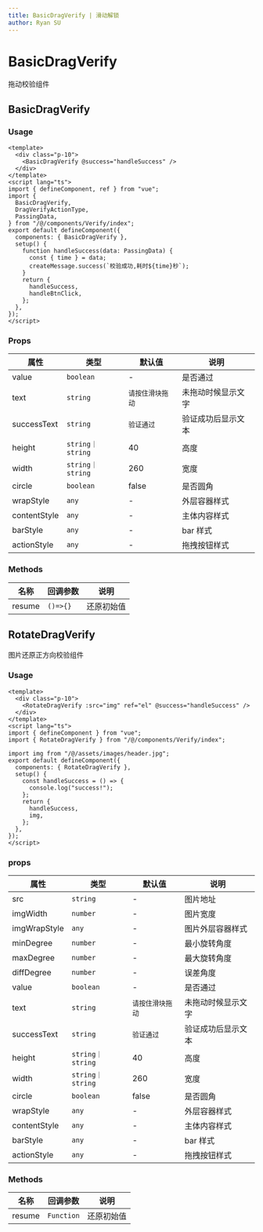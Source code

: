 ```yaml
---
title: BasicDragVerify | 滑动解锁
author: Ryan SU
---
```


# BasicDragVerify

拖动校验组件

## BasicDragVerify

### Usage

```vue
<template>
  <div class="p-10">
    <BasicDragVerify @success="handleSuccess" />
  </div>
</template>
<script lang="ts">
import { defineComponent, ref } from "vue";
import {
  BasicDragVerify,
  DragVerifyActionType,
  PassingData,
} from "/@/components/Verify/index";
export default defineComponent({
  components: { BasicDragVerify },
  setup() {
    function handleSuccess(data: PassingData) {
      const { time } = data;
      createMessage.success(`校验成功,耗时${time}秒`);
    }
    return {
      handleSuccess,
      handleBtnClick,
    };
  },
});
</script>
```

### Props

| 属性         | 类型             | 默认值           | 说明               |
| ------------ | ---------------- | ---------------- | ------------------ |
| value        | `boolean`        | -                | 是否通过           |
| text         | `string`         | `请按住滑块拖动` | 未拖动时候显示文字 |
| successText  | `string`         | `验证通过`       | 验证成功后显示文本 |
| height       | `string｜string` | 40               | 高度               |
| width        | `string｜string` | 260              | 宽度               |
| circle       | `boolean`        | false            | 是否圆角           |
| wrapStyle    | `any`            | -                | 外层容器样式       |
| contentStyle | `any`            | -                | 主体内容样式       |
| barStyle     | `any`            | -                | bar 样式           |
| actionStyle  | `any`            | -                | 拖拽按钮样式       |

### Methods

| 名称   | 回调参数 | 说明       |
| ------ | -------- | ---------- |
| resume | `()=>{}` | 还原初始值 |

## RotateDragVerify

图片还原正方向校验组件

### Usage

```vue
<template>
  <div class="p-10">
    <RotateDragVerify :src="img" ref="el" @success="handleSuccess" />
  </div>
</template>
<script lang="ts">
import { defineComponent } from "vue";
import { RotateDragVerify } from "/@/components/Verify/index";

import img from "/@/assets/images/header.jpg";
export default defineComponent({
  components: { RotateDragVerify },
  setup() {
    const handleSuccess = () => {
      console.log("success!");
    };
    return {
      handleSuccess,
      img,
    };
  },
});
</script>
```

### props

| 属性         | 类型             | 默认值           | 说明               |
| ------------ | ---------------- | ---------------- | ------------------ |
| src          | `string`         | -                | 图片地址           |
| imgWidth     | `number`         | -                | 图片宽度           |
| imgWrapStyle | `any`            | -                | 图片外层容器样式   |
| minDegree    | `number`         | -                | 最小旋转角度       |
| maxDegree    | `number`         | -                | 最大旋转角度       |
| diffDegree   | `number`         | -                | 误差角度           |
| value        | `boolean`        | -                | 是否通过           |
| text         | `string`         | `请按住滑块拖动` | 未拖动时候显示文字 |
| successText  | `string`         | `验证通过`       | 验证成功后显示文本 |
| height       | `string｜string` | 40               | 高度               |
| width        | `string｜string` | 260              | 宽度               |
| circle       | `boolean`        | false            | 是否圆角           |
| wrapStyle    | `any`            | -                | 外层容器样式       |
| contentStyle | `any`            | -                | 主体内容样式       |
| barStyle     | `any`            | -                | bar 样式           |
| actionStyle  | `any`            | -                | 拖拽按钮样式       |

### Methods

| 名称   | 回调参数   | 说明       |
| ------ | ---------- | ---------- |
| resume | `Function` | 还原初始值 |
